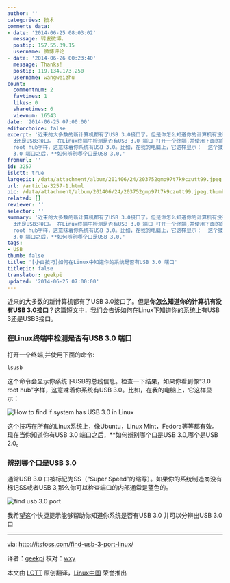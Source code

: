 ```yaml
---
author: ''
categories: 技术
comments_data:
- date: '2014-06-25 08:03:02'
  message: 转发微博。
  postip: 157.55.39.15
  username: 微博评论
- date: '2014-06-26 00:23:40'
  message: Thanks!
  postip: 119.134.173.250
  username: wangweizhu
count:
  commentnum: 2
  favtimes: 1
  likes: 0
  sharetimes: 6
  viewnum: 16543
date: '2014-06-25 07:00:00'
editorchoice: false
excerpt: '近来的大多数的新计算机都有了USB 3.0接口了。但是你怎么知道你的计算机有没有USB 3.0接口？这篇短文中，我们会告诉如何在Linux下知道你的系统上有USB
  3还是USB3接口。 在Linux终端中检测是否有USB 3.0 端口 打开一个终端,并使用下面的命令: lsusb  这个命令会显示你系统下USB的总线信息。检查一下结果，如果你看到像3.0
  root hub字样，这意味着你系统有USB 3.0。比如，在我的电脑上，它这样显示：  这个技巧在所有的Linux系统上，像Ubuntu，Linux Mint，Fedora等等都有效。现在当你知道你有USB
  3.0 端口之后，**如何辨别哪个口是USB 3.0,'
fromurl: ''
id: 3257
islctt: true
largepic: /data/attachment/album/201406/24/203752gmp97t7k9czutt99.jpeg
url: /article-3257-1.html
pic: /data/attachment/album/201406/24/203752gmp97t7k9czutt99.jpeg.thumb.jpg
related: []
reviewer: ''
selector: ''
summary: '近来的大多数的新计算机都有了USB 3.0接口了。但是你怎么知道你的计算机有没有USB 3.0接口？这篇短文中，我们会告诉如何在Linux下知道你的系统上有USB
  3还是USB3接口。 在Linux终端中检测是否有USB 3.0 端口 打开一个终端,并使用下面的命令: lsusb  这个命令会显示你系统下USB的总线信息。检查一下结果，如果你看到像3.0
  root hub字样，这意味着你系统有USB 3.0。比如，在我的电脑上，它这样显示：  这个技巧在所有的Linux系统上，像Ubuntu，Linux Mint，Fedora等等都有效。现在当你知道你有USB
  3.0 端口之后，**如何辨别哪个口是USB 3.0,'
tags:
- USB
thumb: false
title: '[小白技巧]如何在Linux中知道你的系统是否有USB 3.0 端口'
titlepic: false
translator: geekpi
updated: '2014-06-25 07:00:00'
---
```


近来的大多数的新计算机都有了USB 3.0接口了。但是**你怎么知道你的计算机有没有USB 3.0接口**？这篇短文中，我们会告诉如何在Linux下知道你的系统上有USB 3还是USB3接口。


### 在Linux终端中检测是否有USB 3.0 端口


打开一个终端,并使用下面的命令:



```
lsusb

```

这个命令会显示你系统下USB的总线信息。检查一下结果，如果你看到像“3.0 root hub”字样，这意味着你系统有USB 3.0。比如，在我的电脑上，它这样显示：


![How to find if system has USB 3.0 in Linux](/data/attachment/album/201406/24/203752gmp97t7k9czutt99.jpeg)


这个技巧在所有的Linux系统上，像Ubuntu，Linux Mint，Fedora等等都有效。现在当你知道你有USB 3.0 端口之后，\*\*如何辨别哪个口是USB 3.0,哪个是USB 2.0。


### 辨别哪个口是USB 3.0


通常USB 3.0 口被标记为SS（“Super Speed”的缩写）。如果你的系统制造商没有标记SS或者USB 3,那么你可以检查端口的内部通常是蓝色的。


![find usb 3.0 port](/data/attachment/album/201406/24/203753rvtplbbd1lp8vbv8.jpg)


我希望这个快捷提示能够帮助你知道你系统是否有USB 3.0 并可以分辨出USB 3.0 口




---


via: <http://itsfoss.com/find-usb-3-port-linux/>


译者：[geekpi](https://github.com/geekpi) 校对：[wxy](https://github.com/wxy)


本文由 [LCTT](https://github.com/LCTT/TranslateProject) 原创翻译，[Linux中国](http://linux.cn/) 荣誉推出
